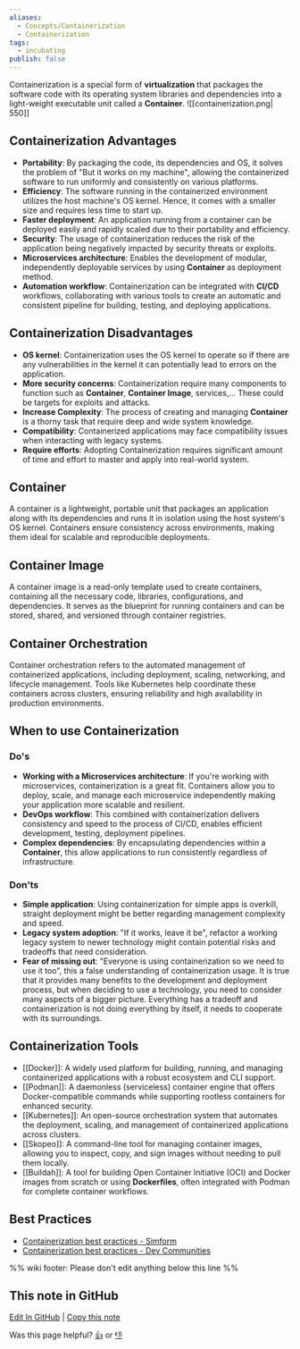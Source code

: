 ```yaml
---
aliases:
  - Concepts/Containerization
  - Containerization
tags:
  - incubating
publish: false
---
```


Containerization is a special form of **virtualization** that packages the software code with its operating system libraries and dependencies into a light-weight executable unit called a **Container**.
![[containerization.png| 550]]

## Containerization Advantages

- **Portability**: By packaging the code, its dependencies and OS, it solves the problem of "But it works on my machine", allowing the containerized software to run uniformly and consistently on various platforms.
- **Efficiency**: The software running in the containerized environment utilizes the host machine's OS kernel. Hence, it comes with a smaller size and requires less time to start up.
- **Faster deployment**: An application running from a container can be deployed easily and rapidly scaled due to their portability and efficiency.
- **Security**: The usage of containerization reduces the risk of the application being negatively impacted by security threats or exploits.
- **Microservices architecture**: Enables the development of modular, independently deployable services by using **Container** as deployment method.
- **Automation workflow**: Containerization can be integrated with **CI/CD** workflows, collaborating with various tools to create an automatic and consistent pipeline for building, testing, and deploying applications.

## Containerization Disadvantages

- **OS kernel**: Containerization uses the OS kernel to operate so if there are any vulnerabilities in the kernel it can potentially lead to errors on the application.
- **More security concerns**: Containerization require many components to function such as **Container**, **Container Image**, services,... These could be targets for exploits and attacks.
- **Increase Complexity**: The process of creating and managing **Container** is a thorny task that require deep and wide system knowledge.
- **Compatibility**: Containerized applications may face compatibility issues when interacting with legacy systems.
- **Require efforts**: Adopting Containerization requires significant amount of time and effort to master and apply into real-world system.

## Container 

A container is a lightweight, portable unit that packages an application along with its dependencies and runs it in isolation using the host system's OS kernel. Containers ensure consistency across environments, making them ideal for scalable and reproducible deployments.

## Container Image

A container image is a read-only template used to create containers, containing all the necessary code, libraries, configurations, and dependencies. It serves as the blueprint for running containers and can be stored, shared, and versioned through container registries.

## Container Orchestration

Container orchestration refers to the automated management of containerized applications, including deployment, scaling, networking, and lifecycle management. Tools like Kubernetes help coordinate these containers across clusters, ensuring reliability and high availability in production environments.

## When to use Containerization

### Do's

- **Working with a Microservices architecture**: If you're working with microservices, containerization is a great fit. Containers allow you to deploy, scale, and manage each microservice independently making your application more scalable and resilient. 
- **DevOps workflow**: This combined with containerization delivers consistency and speed to the process of CI/CD, enables efficient development, testing, deployment pipelines.
- **Complex dependencies**: By encapsulating dependencies within a **Container**, this allow applications to run consistently regardless of infrastructure.

### Don'ts

- **Simple application**: Using containerization for simple apps is overkill, straight deployment might be better regarding management complexity and speed.
- **Legacy system adoption**: "If it works, leave it be", refactor a working legacy system to newer technology might contain potential risks and tradeoffs that need consideration.
- **Fear of missing out**: "Everyone is using containerization so we need to use it too", this a false understanding of containerization usage. It is true that it provides many benefits to the development and deployment process, but when deciding to use a technology, you need to consider many aspects of a bigger picture. Everything has a tradeoff and containerization is not doing everything by itself, it needs to cooperate with its surroundings.

## Containerization Tools

- [[Docker]]: A widely used platform for building, running, and managing containerized applications with a robust ecosystem and CLI support.
- [[Podman]]: A daemonless (serviceless) container engine that offers Docker-compatible commands while supporting rootless containers for enhanced security.
- [[Kubernetes]]: An open-source orchestration system that automates the deployment, scaling, and management of containerized applications across clusters.
- [[Skopeo]]: A command-line tool for managing container images, allowing you to inspect, copy, and sign images without needing to pull them locally.
- [[Buildah]]: A tool for building Open Container Initiative (OCI) and Docker images from scratch or using **Dockerfiles**, often integrated with Podman for complete container workflows.

## Best Practices

- [Containerization best practices - Simform](https://www.simform.com/blog/containerization-best-practices)
- [Containerization best practices - Dev Communities](https://dev.to/aws-builders/the-art-of-creating-container-images-and-best-practices-3p9d)

%% wiki footer: Please don't edit anything below this line %%

## This note in GitHub

<span class="git-footer">[Edit In GitHub](https://github.dev/data-engineering-community/data-engineering-wiki/blob/main/Concepts/Software%20Engineering/Containerization.md "git-hub-edit-note") | [Copy this note](https://raw.githubusercontent.com/data-engineering-community/data-engineering-wiki/main/Concepts/Software%20Engineering/Containerization.md "git-hub-copy-note")</span>

<span class="git-footer">Was this page helpful?
[👍](https://tally.so/r/mOaxjk?rating=Yes&url=https://dataengineering.wiki/Concepts/Software%20Engineering/Containerization) or [👎](https://tally.so/r/mOaxjk?rating=No&url=https://dataengineering.wiki/Concepts/Software%20Engineering/Containerization)</span>
